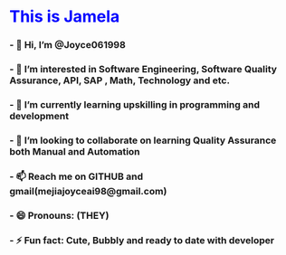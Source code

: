<html>
<body>
<h1  style="color:Blue;">This is Jamela</h1>
<div>
<p>
<h3>- 👋 Hi, I’m @Joyce061998 </h3>
<h3>- 👀 I’m interested in Software Engineering, Software Quality Assurance, API, SAP , Math, Technology and etc.</h3>
<h3>- 🌱 I’m currently learning upskilling in programming and development</h3>
<h3>- 💞️ I’m looking to collaborate on learning Quality Assurance both Manual and Automation</h3>
<h3>- 📫 Reach me on GITHUB and gmail(mejiajoyceai98@gmail.com)</h3>
<h3>- 😄 Pronouns: (THEY)</h3>
<h3>- ⚡ Fun fact: Cute, Bubbly and ready to date with developer</h3>
  </p>
</div> 

</body>
</html>
